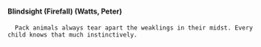 #### Blindsight (Firefall) (Watts, Peter)
      Pack animals always tear apart the weaklings in their midst. Every child knows that much instinctively.

